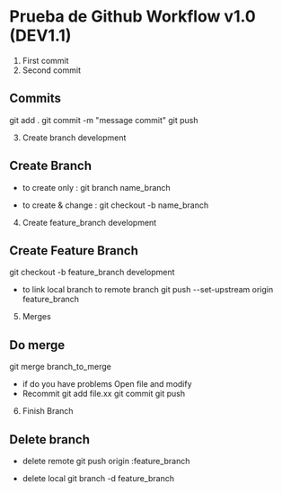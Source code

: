 # Prueba de Github Workflow v1.0 (DEV1.1)

1. First commit
2. Second commit

## Commits 
git add .
git commit -m "message commit"
git push

3. Create branch development

## Create Branch 

- to create only : 
git branch name_branch

- to create & change : 
git checkout -b name_branch

4. Create feature_branch development

## Create Feature Branch

git checkout -b feature_branch development

- to link local branch to remote branch 
git push --set-upstream origin feature_branch

5. Merges

## Do merge

git merge branch_to_merge

- if do you have problems
    Open file and modify
- Recommit
    git add file.xx
    git commit
    git push

6. Finish Branch

## Delete branch

- delete remote
git push origin :feature_branch

- delete local
git branch -d feature_branch

